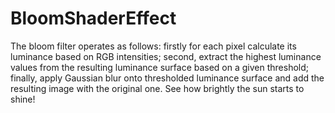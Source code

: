 # BloomShaderEffect
The bloom filter operates as follows: firstly for each pixel calculate its luminance based on RGB intensities; second, extract the highest luminance values from the resulting luminance surface based on a given threshold; finally, apply Gaussian blur onto thresholded luminance surface and add the resulting image with the original one. See how brightly the sun starts to shine!
